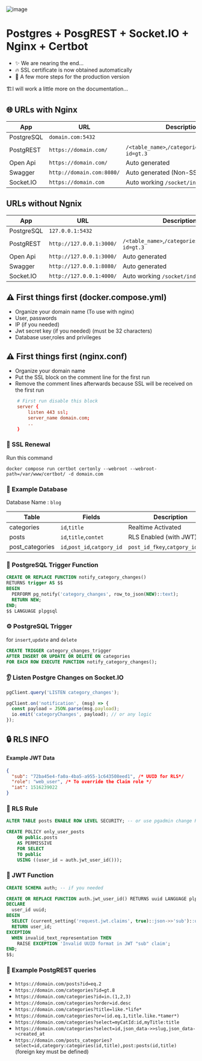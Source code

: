 ![image](https://github.com/user-attachments/assets/dd7baae4-c968-47f0-981a-da875d40d323)


# Postgres + PosgREST + Socket.IO + Nginx + Certbot

- ✨ We are nearing the end...
- 🔥 SSL certificate is now obtained automatically
- 👣 A few more steps for the production version

🏗️I will work a little more on the documentation...

## 🌐 URLs with Nginx
| App | URL | Description |
| ------ | ------ | ------ |
| PostgreSQL | `domain.com:5432` |  |
| PostgREST | `https://domain.com/` | `/<table_name>`,`/categories`,`/categories?id=gt.3` |
| Open Api | `https://domain.com/` | Auto generated |
| Swagger | `http://domain.com:8080/` | Auto generated (Non-SSL) |
| Socket.IO | `https://domain.com` | Auto working `/socket/index.js` |

## URLs without Ngnix
| App | URL | Description |
| ------ | ------ | ------ |
| PostgreSQL | `127.0.0.1:5432` |  |
| PostgREST | `http://127.0.0.1:3000/` | `/<table_name>`,`/categories`,`/categories?id=gt.3` |
| Open Api | `http://127.0.0.1:3000/` | Auto generated |
| Swagger | `http://127.0.0.1:8080/` | Auto generated |
| Socket.IO | `http://127.0.0.1:4000/` | Auto working `/socket/index.js` |

## ⚠️ First things first (docker.compose.yml)
- Organize your domain name (To use with nginx)
- User, passwords 
- IP (if you needed)
- Jwt secret key (if you needed) (must be 32 characters)
- Database user,roles and privileges

## ⚠️ First things first (nginx.conf)
- Organize your domain name
- Put the SSL block on the comment line for the first run
- Remove the comment lines afterwards because SSL will be received on the first run

```conf
    # First run disable this block
    server {
        listen 443 ssl;
        server_name domain.com;
        ..
    }
```

### 🔐 SSL Renewal
Run this command

`docker compose run certbot certonly --webroot --webroot-path=/var/www/certbot/ -d domain.com`

### 💾 Example Database

Database Name : `blog`

| Table | Fields | Description |
| ------ | ------ | ------ |
| categories | `id`,`title` | Realtime Activated |
| posts | `id`,`title`,`contet` | RLS Enabled (with JWT) |
| post_categories | `id`,`post_id`,`catgory_id` | `post_id_fkey`,`catgory_id_fkey`  |


### 🔨 PostgreSQL Trigger Function

```sql
CREATE OR REPLACE FUNCTION notify_category_changes()
RETURNS trigger AS $$
BEGIN
  PERFORM pg_notify('category_changes', row_to_json(NEW)::text);
  RETURN NEW;
END;
$$ LANGUAGE plpgsql
```

### ⚙️ PostgreSQL Trigger

for `insert`,`update` and `delete`

```sql
CREATE TRIGGER category_changes_trigger
AFTER INSERT OR UPDATE OR DELETE ON categories
FOR EACH ROW EXECUTE FUNCTION notify_category_changes();
```

### 👂 Listen Postgre Changes on Socket.IO

```js
pgClient.query('LISTEN category_changes');

pgClient.on('notification', (msg) => {
  const payload = JSON.parse(msg.payload);
  io.emit('categoryChanges', payload); // or any logic
});
```


## 🔒 RLS INFO

#### Example JWT Data
```json
{
  "sub": "72ba45e4-fa0a-4ba5-a955-1c643508eed1", /* UUID for RLS*/
  "role": "web_user", /* To override the Claim role */ 
  "iat": 1516239022
}
```

### 🔰 RLS Rule

```sql
ALTER TABLE posts ENABLE ROW LEVEL SECURITY; -- or use pgadmin change RLS enabled
```

```sql
CREATE POLICY only_user_posts
    ON public.posts
    AS PERMISSIVE
    FOR SELECT
    TO public
    USING ((user_id = auth.jwt_user_id()));
```

### 🔨 JWT Function

```sql
CREATE SCHEMA auth; -- if you needed
```

```sql
CREATE OR REPLACE FUNCTION auth.jwt_user_id() RETURNS uuid LANGUAGE plpgsql STABLE AS $$
DECLARE
  user_id uuid;
BEGIN
  SELECT (current_setting('request.jwt.claims', true)::json->>'sub')::uuid INTO user_id;
  RETURN user_id;
EXCEPTION
  WHEN invalid_text_representation THEN
    RAISE EXCEPTION 'Invalid UUID format in JWT "sub" claim';
END;
$$;
```

### 📄 Example PostgREST queries

- `https://domain.com/posts?id=eq.2`
- `https://domain.com/categories?id=gt.8`
- `https://domain.com/categories?id=in.(1,2,3)`
- `https://domain.com/categories?order=id.desc`
- `https://domain.com/categories?title=like.*life*`
- `https://domain.com/categories?or=(id.eq.1,title.like.*tamer*)`
- `https://domain.com/categories?select=myCatId:id,myTitle:title`
- `https://domain.com/categories?select=id,json_data->>slug,json_data->created_at`
- `https://domain.com/posts_categories?select=id,category:categories(id,title),post:posts(id,title)` (foreign key must be defined)
